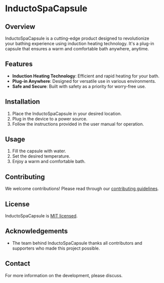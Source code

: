 # InductoSpaCapsule

## Overview
InductoSpaCapsule is a cutting-edge product designed to revolutionize your bathing experience using induction heating technology. It's a plug-in capsule that ensures a warm and comfortable bath anywhere, anytime.

## Features
- **Induction Heating Technology**: Efficient and rapid heating for your bath.
- **Plug-in Anywhere**: Designed for versatile use in various environments.
- **Safe and Secure**: Built with safety as a priority for worry-free use.

## Installation
1. Place the InductoSpaCapsule in your desired location.
2. Plug in the device to a power source.
3. Follow the instructions provided in the user manual for operation.

## Usage
1. Fill the capsule with water.
2. Set the desired temperature.
3. Enjoy a warm and comfortable bath.

## Contributing
We welcome contributions! Please read through our [contributing guidelines](CONTRIBUTING.md).

## License
InductoSpaCapsule is [MIT licensed](LICENSE).

## Acknowledgements
- The team behind InductoSpaCapsule thanks all contributors and supporters who made this project possible.

## Contact
For more information on the development, please discuss.


